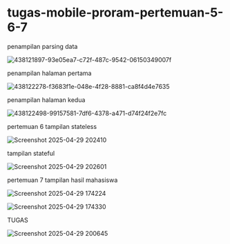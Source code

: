 # tugas-mobile-proram-pertemuan-5-6-7
penampilan parsing data


![438121897-93e05ea7-c72f-487c-9542-06150349007f](https://github.com/user-attachments/assets/6253d420-f254-4552-bf8b-58ef16aadc54)


penampilan halaman pertama


![438122278-f3683f1e-048e-4f28-8881-ca8f4d4e7635](https://github.com/user-attachments/assets/a4f1b6fd-6b25-4c1d-958b-d5d7faa4f922)


penampilan halaman kedua


![438122498-99157581-7df6-4378-a471-d74f24f2e7fc](https://github.com/user-attachments/assets/90ebbb05-0037-4c2d-853e-c481731e7f07)


pertemuan 6 
tampilan stateless

![Screenshot 2025-04-29 202410](https://github.com/user-attachments/assets/117ac940-a685-4310-bcb5-3b7cd24109f5)

tampilan stateful


![Screenshot 2025-04-29 202601](https://github.com/user-attachments/assets/73e1683f-5af6-45c2-80f3-6da26f46c579)


pertemuan 7
tampilan hasil mahasiswa

![Screenshot 2025-04-29 174224](https://github.com/user-attachments/assets/2fa0a7d0-25e2-44fe-bb35-e2723cce8669)


![Screenshot 2025-04-29 174330](https://github.com/user-attachments/assets/9e14a381-efbe-4f2b-9dc5-63c18280bf44)


TUGAS

![Screenshot 2025-04-29 200645](https://github.com/user-attachments/assets/cd7810cd-e75c-42e6-8fc1-fbf964588ba2)
